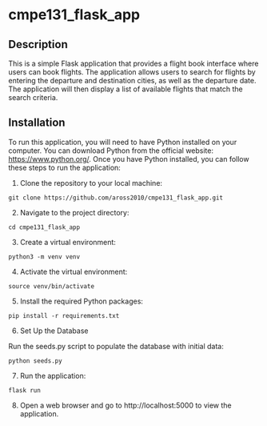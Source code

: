 # cmpe131_flask_app

## Description

This is a simple Flask application that provides a flight book interface where users can book flights. The application allows users to search for flights by entering the departure and destination cities, as well as the departure date. The application will then display a list of available flights that match the search criteria.

## Installation

To run this application, you will need to have Python installed on your computer. You can download Python from the official website: https://www.python.org/. Once you have Python installed, you can follow these steps to run the application:

1. Clone the repository to your local machine:

```
git clone https://github.com/aross2010/cmpe131_flask_app.git
```

2. Navigate to the project directory:

```
cd cmpe131_flask_app
```

3. Create a virtual environment:

```
python3 -m venv venv
```

4. Activate the virtual environment:

```
source venv/bin/activate
```

5. Install the required Python packages:

```
pip install -r requirements.txt
```

6. Set Up the Database

Run the seeds.py script to populate the database with initial data:

```
python seeds.py
```

7. Run the application:

```
flask run
```

8. Open a web browser and go to http://localhost:5000 to view the application.
